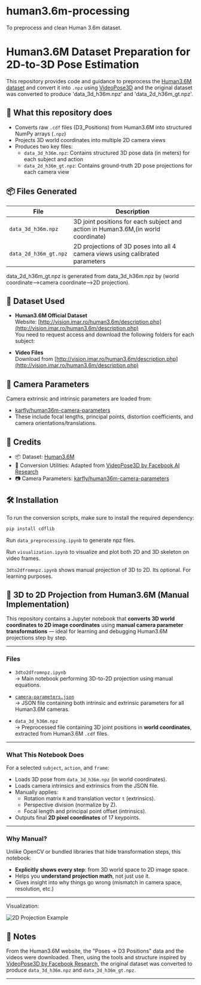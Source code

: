 # human3.6m-processing
To preprocess and clean Human 3.6m dataset.
# Human3.6M Dataset Preparation for 2D-to-3D Pose Estimation

This repository provides code and guidance to preprocess the [Human3.6M dataset](http://vision.imar.ro/human3.6m/description.php) and convert it into `.npz` using [VideoPose3D](https://github.com/facebookresearch/VideoPose3D) and the original dataset was converted to produce 'data_3d_h36m.npz' and 'data_2d_h36m_gt.npz'.

## 🔧 What this repository does

- Converts raw `.cdf` files (D3_Positions) from Human3.6M into structured NumPy arrays (`.npz`)
- Projects 3D world coordinates into multiple 2D camera views
- Produces two key files:
  - `data_3d_h36m.npz`: Contains structured 3D pose data (in meters) for each subject and action
  - `data_2d_h36m_gt.npz`: Contains ground-truth 2D pose projections for each camera view

## 📦 Files Generated

| File | Description |
|------|-------------|
| `data_3d_h36m.npz` | 3D joint positions for each subject and action in Human3.6M,(in world coordinate) |
| `data_2d_h36m_gt.npz` | 2D projections of 3D poses into all 4 camera views using calibrated parameters |

data_2d_h36m_gt.npz is generated from data_3d_h36m.npz by (world coordinate-->camera coordinate-->2D projection).

## 📁 Dataset Used

- **Human3.6M Official Dataset**  
  Website: [http://vision.imar.ro/human3.6m/description.php](http://vision.imar.ro/human3.6m/description.php)  
  You need to request access and download the following folders for each subject:


- **Video Files**  
Download from [http://vision.imar.ro/human3.6m/description.php](http://vision.imar.ro/human3.6m/description.php)

## 📌 Camera Parameters

Camera extrinsic and intrinsic parameters are loaded from:
- [karfly/human36m-camera-parameters](https://github.com/karfly/human36m-camera-parameters)
- These include focal lengths, principal points, distortion coefficients, and camera orientations/translations.

## 📜 Credits

- 📦 Dataset: [Human3.6M](http://vision.imar.ro/human3.6m/description.php)
- 📘 Conversion Utilities: Adapted from [VideoPose3D by Facebook AI Research](https://github.com/facebookresearch/VideoPose3D)
- 📷 Camera Parameters: [karfly/human36m-camera-parameters](https://github.com/karfly/human36m-camera-parameters)

## 🛠️ Installation

To run the conversion scripts, make sure to install the required dependency:

```bash
pip install cdflib
```
Run `data_preprocessing.ipynb` to generate npz files.

Run `visualization.ipynb` to visualize and plot both 2D and 3D skeleton on video frames.

`3dto2dfromnpz.ipynb` shows manual projection of 3D to 2D. Its optional. For learning purposes.

## 📐 3D to 2D Projection from Human3.6M (Manual Implementation)

This repository contains a Jupyter notebook that **converts 3D world coordinates to 2D image coordinates** using **manual camera parameter transformations** — ideal for learning and debugging Human3.6M projections step by step.

---

### Files

- `3dto2dfromnpz.ipynb`  
  → Main notebook performing 3D-to-2D projection using manual equations.

- [`camera-parameters.json`](https://github.com/karfly/human36m-camera-parameters/blob/master/camera-parameters.json)  
  → JSON file containing both intrinsic and extrinsic parameters for all Human3.6M cameras.

- `data_3d_h36m.npz`  
  → Preprocessed file containing 3D joint positions in **world coordinates**, extracted from Human3.6M `.cdf` files.

---

### What This Notebook Does

For a selected `subject`, `action`, and `frame`:
- Loads 3D pose from `data_3d_h36m.npz` (in world coordinates).
- Loads camera intrinsics and extrinsics from the JSON file.
- Manually applies:
  - Rotation matrix `R` and translation vector `t` (extrinsics).
  - Perspective division (normalize by Z).
  - Focal length and principal point offset (intrinsics).
- Outputs final **2D pixel coordinates** of 17 keypoints.

---

### Why Manual?

Unlike OpenCV or bundled libraries that hide transformation steps, this notebook:
- **Explicitly shows every step**: from 3D world space to 2D image space.
- Helps you **understand projection math**, not just use it.
- Gives insight into why things go wrong (mismatch in camera space, resolution, etc.)

---

Visualization:

![2D Projection Example](human3.6m-processing/dis.jpg)  


## 📝 Notes

From the Human3.6M website, the "Poses → D3 Positions" data and the videos were downloaded. Then, using the tools and structure inspired by [VideoPose3D by Facebook Research](https://github.com/facebookresearch/VideoPose3D/blob/main/DATASETS.md), the original dataset was converted to produce `data_3d_h36m.npz` and `data_2d_h36m_gt.npz`.

---



